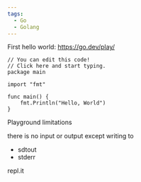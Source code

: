 ```yaml
---
tags:
  - Go
  - Golang
---
```

First hello world:  https://go.dev/play/

```
// You can edit this code!
// Click here and start typing.
package main

import "fmt"

func main() {
	fmt.Println("Hello, World")
}
```

Playground limitations

there is no input or output except writing to
- sdtout
- stderr

repl.it

